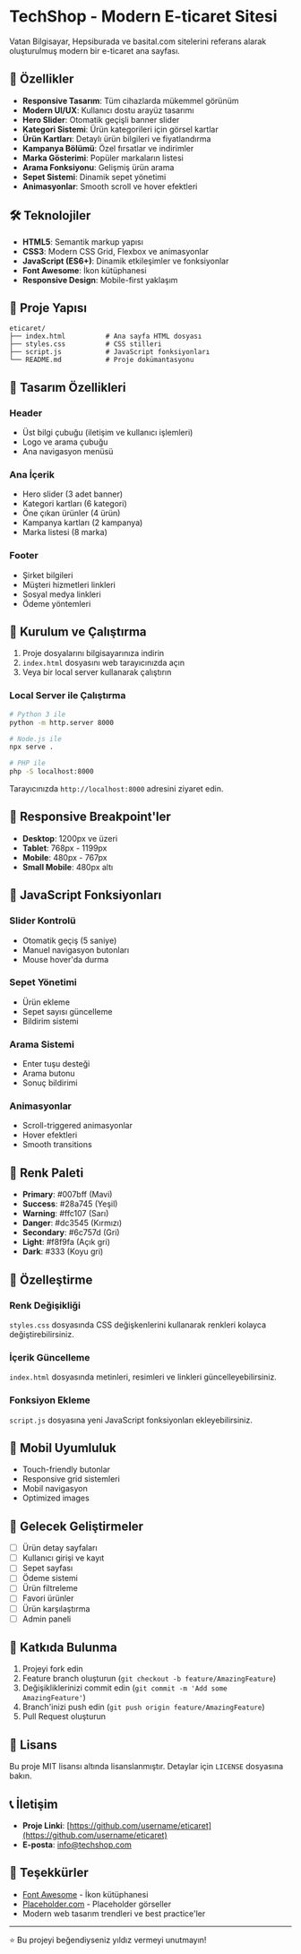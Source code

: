 # TechShop - Modern E-ticaret Sitesi

Vatan Bilgisayar, Hepsiburada ve basital.com sitelerini referans alarak oluşturulmuş modern bir e-ticaret ana sayfası.

## 🚀 Özellikler

- **Responsive Tasarım**: Tüm cihazlarda mükemmel görünüm
- **Modern UI/UX**: Kullanıcı dostu arayüz tasarımı
- **Hero Slider**: Otomatik geçişli banner slider
- **Kategori Sistemi**: Ürün kategorileri için görsel kartlar
- **Ürün Kartları**: Detaylı ürün bilgileri ve fiyatlandırma
- **Kampanya Bölümü**: Özel fırsatlar ve indirimler
- **Marka Gösterimi**: Popüler markaların listesi
- **Arama Fonksiyonu**: Gelişmiş ürün arama
- **Sepet Sistemi**: Dinamik sepet yönetimi
- **Animasyonlar**: Smooth scroll ve hover efektleri

## 🛠️ Teknolojiler

- **HTML5**: Semantik markup yapısı
- **CSS3**: Modern CSS Grid, Flexbox ve animasyonlar
- **JavaScript (ES6+)**: Dinamik etkileşimler ve fonksiyonlar
- **Font Awesome**: İkon kütüphanesi
- **Responsive Design**: Mobile-first yaklaşım

## 📁 Proje Yapısı

```
eticaret/
├── index.html          # Ana sayfa HTML dosyası
├── styles.css          # CSS stilleri
├── script.js           # JavaScript fonksiyonları
└── README.md           # Proje dokümantasyonu
```

## 🎨 Tasarım Özellikleri

### Header
- Üst bilgi çubuğu (iletişim ve kullanıcı işlemleri)
- Logo ve arama çubuğu
- Ana navigasyon menüsü

### Ana İçerik
- Hero slider (3 adet banner)
- Kategori kartları (6 kategori)
- Öne çıkan ürünler (4 ürün)
- Kampanya kartları (2 kampanya)
- Marka listesi (8 marka)

### Footer
- Şirket bilgileri
- Müşteri hizmetleri linkleri
- Sosyal medya linkleri
- Ödeme yöntemleri

## 🚀 Kurulum ve Çalıştırma

1. Proje dosyalarını bilgisayarınıza indirin
2. `index.html` dosyasını web tarayıcınızda açın
3. Veya bir local server kullanarak çalıştırın

### Local Server ile Çalıştırma

```bash
# Python 3 ile
python -m http.server 8000

# Node.js ile
npx serve .

# PHP ile
php -S localhost:8000
```

Tarayıcınızda `http://localhost:8000` adresini ziyaret edin.

## 📱 Responsive Breakpoint'ler

- **Desktop**: 1200px ve üzeri
- **Tablet**: 768px - 1199px
- **Mobile**: 480px - 767px
- **Small Mobile**: 480px altı

## 🎯 JavaScript Fonksiyonları

### Slider Kontrolü
- Otomatik geçiş (5 saniye)
- Manuel navigasyon butonları
- Mouse hover'da durma

### Sepet Yönetimi
- Ürün ekleme
- Sepet sayısı güncelleme
- Bildirim sistemi

### Arama Sistemi
- Enter tuşu desteği
- Arama butonu
- Sonuç bildirimi

### Animasyonlar
- Scroll-triggered animasyonlar
- Hover efektleri
- Smooth transitions

## 🎨 Renk Paleti

- **Primary**: #007bff (Mavi)
- **Success**: #28a745 (Yeşil)
- **Warning**: #ffc107 (Sarı)
- **Danger**: #dc3545 (Kırmızı)
- **Secondary**: #6c757d (Gri)
- **Light**: #f8f9fa (Açık gri)
- **Dark**: #333 (Koyu gri)

## 🔧 Özelleştirme

### Renk Değişikliği
`styles.css` dosyasında CSS değişkenlerini kullanarak renkleri kolayca değiştirebilirsiniz.

### İçerik Güncelleme
`index.html` dosyasında metinleri, resimleri ve linkleri güncelleyebilirsiniz.

### Fonksiyon Ekleme
`script.js` dosyasına yeni JavaScript fonksiyonları ekleyebilirsiniz.

## 📱 Mobil Uyumluluk

- Touch-friendly butonlar
- Responsive grid sistemleri
- Mobil navigasyon
- Optimized images

## 🚀 Gelecek Geliştirmeler

- [ ] Ürün detay sayfaları
- [ ] Kullanıcı girişi ve kayıt
- [ ] Sepet sayfası
- [ ] Ödeme sistemi
- [ ] Ürün filtreleme
- [ ] Favori ürünler
- [ ] Ürün karşılaştırma
- [ ] Admin paneli

## 🤝 Katkıda Bulunma

1. Projeyi fork edin
2. Feature branch oluşturun (`git checkout -b feature/AmazingFeature`)
3. Değişikliklerinizi commit edin (`git commit -m 'Add some AmazingFeature'`)
4. Branch'inizi push edin (`git push origin feature/AmazingFeature`)
5. Pull Request oluşturun

## 📄 Lisans

Bu proje MIT lisansı altında lisanslanmıştır. Detaylar için `LICENSE` dosyasına bakın.

## 📞 İletişim

- **Proje Linki**: [https://github.com/username/eticaret](https://github.com/username/eticaret)
- **E-posta**: info@techshop.com

## 🙏 Teşekkürler

- [Font Awesome](https://fontawesome.com/) - İkon kütüphanesi
- [Placeholder.com](https://placeholder.com/) - Placeholder görseller
- Modern web tasarım trendleri ve best practice'ler

---

⭐ Bu projeyi beğendiyseniz yıldız vermeyi unutmayın!
